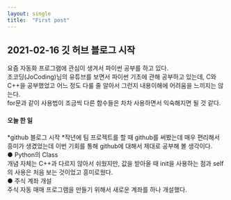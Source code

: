 ```yaml
---
layout: single
title:  "First post"
---
```


## 2021-02-16 깃 허브 블로그 시작

요즘 자동화 프로그램에 관심이 생겨서 파이썬 공부를 하고 있다.  
조코딩(JoCoding)님의 유튜브를 보면서 파이썬 기초에 관해 공부하고 있는데, C와 C++을 공부했었고 어느 정도 다룰 줄 알아서 그런지 내용이해에 어려움을 느끼지는 않는다.  
for문과 같이 사용법이 조금씩 다른 함수들은 차차 사용하면서 익숙해지면 될 것 같다.  

#### 오늘 한 일   
*github 블로그 시작
  *작년에 팀 프로젝트를 할 때 github를 써봤는데 매우 편리해서 흥미가 생겼었는데 이번 기회를 통해 github에 대해서 제대로 공부해 볼 생각이다.  
● Python의 Class  
  개념 자체는 C++과 다르지 않아서 쉬웠지만, 값을 받아올 때 init을 사용하는 점과 self의 사용은 처음 보는 것이었고 흥미로웠다.  
● 주식 계좌 개설  
  주식 자동 매매 프로그램을 만들기 위해서 새로운 계좌를 하나 개설했다.  
